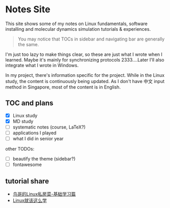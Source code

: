 # Notes Site

This site shows some of my notes on Linux fundamentals, software installing and molecular dynamics simulation tutorials \& experiences.

> You may notice that TOCs in sidebar and navigating bar are generally the same.

I'm just too lazy to make things clear, so these are just what I wrote when I learned. Maybe it's mainly for synchronizing protocols 2333....Later I'll also integrate what I wrote in Windows.

In my project, there's information specific for the project. While in the Linux study, the content is continuously being updated. As I don't have 中文 input method in Singapore, most of the content is in English.

## TOC and plans

- [x] Linux study
- [x] MD study
- [ ] systematic notes (course, LaTeX?)
- [ ] applications I played 
- [ ] what I did in senior year

other TODOs:

- [ ] beautify the theme (sidebar?)
- [ ] fontawesome

## tutorial share

- [鸟哥的Linux私房菜-基础学习篇](/tutorials/鸟哥的Linux私房菜-基础学习篇(第四版)高清完整书签PDF版.pdf)
- [Linux就该这么学](/tutorials/Linux就该这么学-高清晰PDF.pdf)


